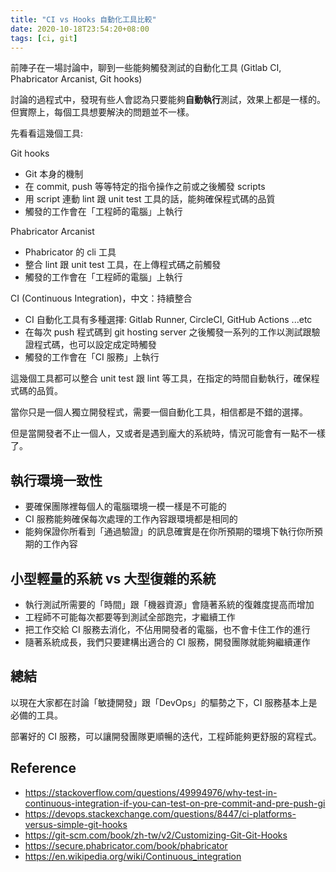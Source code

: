 ```yaml
---
title: "CI vs Hooks 自動化工具比較"
date: 2020-10-18T23:54:20+08:00
tags: [ci, git]
---
```


前陣子在一場討論中，聊到一些能夠觸發測試的自動化工具 (Gitlab CI, Phabricator Arcanist, Git hooks)

討論的過程式中，發現有些人會認為只要能夠**自動執行**測試，效果上都是一樣的。但實際上，每個工具想要解決的問題並不一樣。

先看看這幾個工具:

Git hooks
- Git 本身的機制
- 在 commit, push 等等特定的指令操作之前或之後觸發 scripts
- 用 script 連動 lint 跟 unit test 工具的話，能夠確保程式碼的品質
- 觸發的工作會在「工程師的電腦」上執行

Phabricator Arcanist
- Phabricator 的 cli 工具
- 整合 lint 跟 unit test 工具，在上傳程式碼之前觸發
- 觸發的工作會在「工程師的電腦」上執行

CI (Continuous Integration)，中文：持續整合
- CI 自動化工具有多種選擇: Gitlab Runner, CircleCI, GitHub Actions ...etc
- 在每次 push 程式碼到 git hosting server 之後觸發一系列的工作以測試跟驗證程式碼，也可以設定成定時觸發
- 觸發的工作會在「CI 服務」上執行


這幾個工具都可以整合 unit test 跟 lint 等工具，在指定的時間自動執行，確保程式碼的品質。

當你只是一個人獨立開發程式，需要一個自動化工具，相信都是不錯的選擇。

但是當開發者不止一個人，又或者是遇到龐大的系統時，情況可能會有一點不一樣了。

## 執行環境一致性

- 要確保團隊裡每個人的電腦環境一模一樣是不可能的
- CI 服務能夠確保每次處理的工作內容跟環境都是相同的
- 能夠保證你所看到「通過驗證」的訊息確實是在你所預期的環境下執行你所預期的工作內容

## 小型輕量的系統 vs 大型復雜的系統

- 執行測試所需要的「時間」跟「機器資源」會隨著系統的復雜度提高而增加
- 工程師不可能每次都要等到測試全部跑完，才繼續工作
- 把工作交給 CI 服務去消化，不佔用開發者的電腦，也不會卡住工作的進行
- 隨著系統成長，我們只要建構出適合的 CI 服務，開發團隊就能夠繼續運作

## 總結

以現在大家都在討論「敏捷開發」跟「DevOps」的驅勢之下，CI 服務基本上是必備的工具。

部署好的 CI 服務，可以讓開發團隊更順暢的迭代，工程師能夠更舒服的寫程式。

## Reference
- https://stackoverflow.com/questions/49994976/why-test-in-continuous-integration-if-you-can-test-on-pre-commit-and-pre-push-gi
- https://devops.stackexchange.com/questions/8447/ci-platforms-versus-simple-git-hooks
- https://git-scm.com/book/zh-tw/v2/Customizing-Git-Git-Hooks
- https://secure.phabricator.com/book/phabricator
- https://en.wikipedia.org/wiki/Continuous_integration
